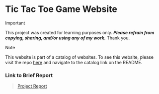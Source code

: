 # Tic Tac Toe Game Website

> [!IMPORTANT] 
> This project was created for learning purposes only. ***Please refrain from copying, sharing, and/or using any of my work.*** Thank you.

> [!NOTE]
> This website is part of a catalog of websites. To see this website, please visit the repo [here](https://github.com/Paulina004/Website-Catalog) and navigate to the catalog link on the README.

### Link to Brief Report
> [Project Report](p4report.pdf)
